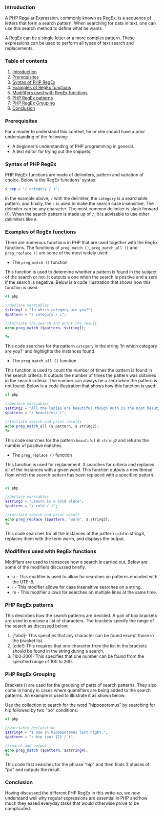 ### Introduction

A PHP Regular Expression, commonly known as RegEx, is a sequence of letters that form a search pattern. When searching for data in text, one can use this search method to define what he wants.

A RegEx can be a single letter or a more complex pattern. These expressions can be used to perform all types of text search and replacements.

### Table of contents

 1. [Introduction](#introduction)
 2. [Prerequisites](#prerequisites)
 3. [Syntax of PHP RegEx](#syntax-of-php-regex)
 4. [Examples of RegEx functions](#examples-of-regexfunctions)
 5. [Modififers used with RegEx functions](#modififers-used-with-regex-functions)
 6. [PHP RegEx patterns](#php-regex-patterns)
 7. [PHP RegEx Grouping](#php-regex-grouping)
 8. [Conclusion](#conclusion)


### Prerequisites
For a reader to understand this content, he or she should have a prior understanding of the following:

- A beginner's understanding of PHP programming in general. 
- A text editor for trying out the snippets. 


### Syntax of PHP RegEx

PHP RegEx functions are made of delimiters, pattern and variation of choice. Below is the RegEx functions' syntax:

```php
$ exp = "/ category / i";
```

In the example above, `/` with the delimiter, the `category` is a searchable pattern, and finally, the `i` is used to make the search case insensitive. The delimiter can be any character. The most common delimiter is slash forward (/). When the search pattern is made up of `/`, it is advisable to use other delimiters like `#`.

### Examples of RegEx functions

There are numerous functions in PHP that are used together with the RegEx functions. The functions of `preg_match ()`, `preg_match_all ()` and `preg_replace ()` are some of the most widely used:

- The `preg_match ()` function

This function is used to determine whether a pattern is found in the subject of the search or not. It outputs a one when the search is positive and a zero if the search is negative.
Below is a code illustration that shows how this function is used:

``` php
<? php

//declare varriables
$string1 = "In which category are you?";
$pattern = "/ category / i";

//initiate the search and print the result
echo preg_match ($pattern, $string1); 

?>
```

This code searches for the pattern `category` in the string 'In which category are you?' and highlights the instances found.

- The `preg_match_all ()` function

This function is used to count the number of times the pattern is found in the search criteria. It outputs the number of times the pattern was obtained in the search criteria. The number can always be a zero when the pattern is not found.
Below is a code illustration that shows how this function is used:

``` php
<? php

//Declare varriables
$string2 = "All the ladies are beautiful though Ruth is the most beautiful";
$pattern = "/ beautiful/ i";

//Initiate search and print results
echo preg_match_all ($ pattern, $ string2);
?>
```

This code searches for the pattern `beautiful` in `string2` and returns the number of positive matches.

- The `preg_replace ()` function

This function is used for replacement. It searches for criteria and replaces all of the instances with a given word. This function outputs a new thread from which the search pattern has been replaced with a specified pattern.

``` PHP

<? php

//Declare varriables 
$string3 = "Limuru is a cold place";
$pattern = "/ cold / i";

//initiate search and print result
echo preg_replace ($pattern, "warm", $ string3); 
?>
```

This code searches for all the instances of the pattern `cold` in string3, replaces them with the term warm, and displays the output.


### Modififers used with RegEx functions

Modifiers are used to transpose how a search is carried out. Below are some of the modifiers discussed briefly.
- u - This modifier is used to allow for searches on patterns encoded with the UTF-8.
- i - This modifier allows for case insensitive searches on a string.
- m - This modifier allows for searches on multiple lines at the same time.

### PHP RegEx patterns

This describes how the search patterns are decided. A pair of box brackets are used to enclose a list of characters. The brackets specify the range of the search as discussed below:

1. [^abd]- This specifies that any character can be found except those in the bracket list.
2. [cdef]-This requires that one character from the list in the brackets should be found in the string during a search.
3. [100-200]- This specifies that one number can be found from the specified range of 100 to 200.


### PHP RegEx Grouping

Brackets () are used for the grouping of parts of search patterns. They also come in handy in cases where quantifiers are being added to the search patterns.
An example is used to illustrate it as shown below:

Use the collection to search for the word "hippopotamus" by searching for hip followed by two "po" conditions:

```php
<? php

//varriable declaration
$string4 = "I saw an hippopotamus last night.";
$pattern = "/ hip (po) {2} / i";

//search and output
echo preg_match ($pattern, $strring4); 
?>
```

This code first searches for the phrase "hip" and then finds 2 phases of  "po"  and outputs the result.

### Conclusion

Having discussed the different PHP RegEx in this write-up, we now understand well why regular expressions are essential in PHP and how much they eased everyday tasks that would otherwise prove to be complicated.

